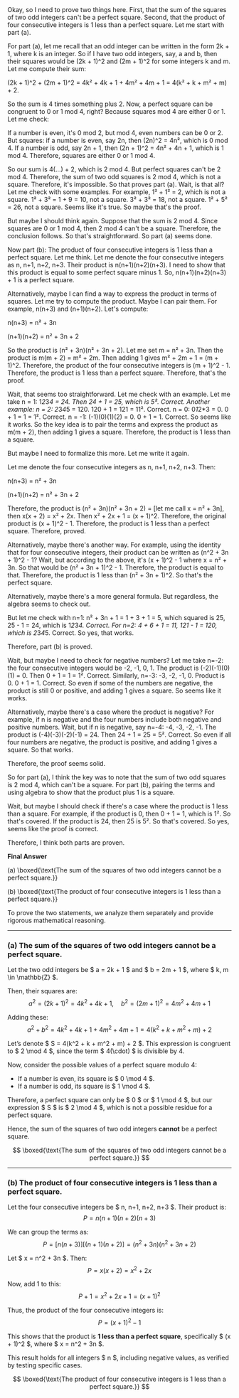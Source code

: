 <think>
Okay, so I need to prove two things here. First, that the sum of the squares of two odd integers can't be a perfect square. Second, that the product of four consecutive integers is 1 less than a perfect square. Let me start with part (a).

For part (a), let me recall that an odd integer can be written in the form 2k + 1, where k is an integer. So if I have two odd integers, say, a and b, then their squares would be (2k + 1)^2 and (2m + 1)^2 for some integers k and m. Let me compute their sum:

(2k + 1)^2 + (2m + 1)^2 = 4k² + 4k + 1 + 4m² + 4m + 1 = 4(k² + k + m² + m) + 2.

So the sum is 4 times something plus 2. Now, a perfect square can be congruent to 0 or 1 mod 4, right? Because squares mod 4 are either 0 or 1. Let me check:

If a number is even, it's 0 mod 2, but mod 4, even numbers can be 0 or 2. But squares: if a number is even, say 2n, then (2n)^2 = 4n², which is 0 mod 4. If a number is odd, say 2n + 1, then (2n + 1)^2 = 4n² + 4n + 1, which is 1 mod 4. Therefore, squares are either 0 or 1 mod 4.

So our sum is 4(...) + 2, which is 2 mod 4. But perfect squares can't be 2 mod 4. Therefore, the sum of two odd squares is 2 mod 4, which is not a square. Therefore, it's impossible. So that proves part (a). Wait, is that all? Let me check with some examples. For example, 1² + 1² = 2, which is not a square. 1² + 3² = 1 + 9 = 10, not a square. 3² + 3² = 18, not a square. 1² + 5² = 26, not a square. Seems like it's true. So maybe that's the proof.

But maybe I should think again. Suppose that the sum is 2 mod 4. Since squares are 0 or 1 mod 4, then 2 mod 4 can't be a square. Therefore, the conclusion follows. So that's straightforward. So part (a) seems done.

Now part (b): The product of four consecutive integers is 1 less than a perfect square. Let me think. Let me denote the four consecutive integers as n, n+1, n+2, n+3. Their product is n(n+1)(n+2)(n+3). I need to show that this product is equal to some perfect square minus 1. So, n(n+1)(n+2)(n+3) + 1 is a perfect square.

Alternatively, maybe I can find a way to express the product in terms of squares. Let me try to compute the product. Maybe I can pair them. For example, n(n+3) and (n+1)(n+2). Let's compute:

n(n+3) = n² + 3n

(n+1)(n+2) = n² + 3n + 2

So the product is (n² + 3n)(n² + 3n + 2). Let me set m = n² + 3n. Then the product is m(m + 2) = m² + 2m. Then adding 1 gives m² + 2m + 1 = (m + 1)^2. Therefore, the product of the four consecutive integers is (m + 1)^2 - 1. Therefore, the product is 1 less than a perfect square. Therefore, that's the proof.

Wait, that seems too straightforward. Let me check with an example. Let me take n = 1: 1*2*3*4 = 24. Then 24 + 1 = 25, which is 5². Correct. Another example: n = 2: 2*3*4*5 = 120. 120 + 1 = 121 = 11². Correct. n = 0: 0*1*2*3 = 0. 0 + 1 = 1 = 1². Correct. n = -1: (-1)(0)(1)(2) = 0. 0 + 1 = 1. Correct. So seems like it works. So the key idea is to pair the terms and express the product as m(m + 2), then adding 1 gives a square. Therefore, the product is 1 less than a square.

But maybe I need to formalize this more. Let me write it again.

Let me denote the four consecutive integers as n, n+1, n+2, n+3. Then:

n(n+3) = n² + 3n

(n+1)(n+2) = n² + 3n + 2

Therefore, the product is (n² + 3n)(n² + 3n + 2) = [let me call x = n² + 3n], then x(x + 2) = x² + 2x. Then x² + 2x + 1 = (x + 1)^2. Therefore, the original product is (x + 1)^2 - 1. Therefore, the product is 1 less than a perfect square. Therefore, proved.

Alternatively, maybe there's another way. For example, using the identity that for four consecutive integers, their product can be written as (n^2 + 3n + 1)^2 - 1? Wait, but according to the above, it's (x + 1)^2 - 1 where x = n² + 3n. So that would be (n² + 3n + 1)^2 - 1. Therefore, the product is equal to that. Therefore, the product is 1 less than (n² + 3n + 1)^2. So that's the perfect square.

Alternatively, maybe there's a more general formula. But regardless, the algebra seems to check out.

But let me check with n=1: n² + 3n + 1 = 1 + 3 + 1 = 5, which squared is 25, 25 - 1 = 24, which is 1*2*3*4. Correct. For n=2: 4 + 6 + 1 = 11, 121 - 1 = 120, which is 2*3*4*5. Correct. So yes, that works.

Therefore, part (b) is proved.

Wait, but maybe I need to check for negative numbers? Let me take n=-2: the four consecutive integers would be -2, -1, 0, 1. The product is (-2)(-1)(0)(1) = 0. Then 0 + 1 = 1 = 1². Correct. Similarly, n=-3: -3, -2, -1, 0. Product is 0. 0 + 1 = 1. Correct. So even if some of the numbers are negative, the product is still 0 or positive, and adding 1 gives a square. So seems like it works.

Alternatively, maybe there's a case where the product is negative? For example, if n is negative and the four numbers include both negative and positive numbers. Wait, but if n is negative, say n=-4: -4, -3, -2, -1. The product is (-4)(-3)(-2)(-1) = 24. Then 24 + 1 = 25 = 5². Correct. So even if all four numbers are negative, the product is positive, and adding 1 gives a square. So that works.

Therefore, the proof seems solid.

So for part (a), I think the key was to note that the sum of two odd squares is 2 mod 4, which can't be a square. For part (b), pairing the terms and using algebra to show that the product plus 1 is a square.

Wait, but maybe I should check if there's a case where the product is 1 less than a square. For example, if the product is 0, then 0 + 1 = 1, which is 1². So that's covered. If the product is 24, then 25 is 5². So that's covered. So yes, seems like the proof is correct.

Therefore, I think both parts are proven.

**Final Answer**

(a) \boxed{\text{The sum of the squares of two odd integers cannot be a perfect square.}}

(b) \boxed{\text{The product of four consecutive integers is 1 less than a perfect square.}}
</think>

To prove the two statements, we analyze them separately and provide rigorous mathematical reasoning.

---

### **(a) The sum of the squares of two odd integers cannot be a perfect square.**

Let the two odd integers be $ a = 2k + 1 $ and $ b = 2m + 1 $, where $ k, m \in \mathbb{Z} $.

Then, their squares are:
$$
a^2 = (2k + 1)^2 = 4k^2 + 4k + 1,\quad b^2 = (2m + 1)^2 = 4m^2 + 4m + 1
$$

Adding these:
$$
a^2 + b^2 = 4k^2 + 4k + 1 + 4m^2 + 4m + 1 = 4(k^2 + k + m^2 + m) + 2
$$

Let’s denote $ S = 4(k^2 + k + m^2 + m) + 2 $. This expression is congruent to $ 2 \mod 4 $, since the term $ 4(\cdot) $ is divisible by 4.

Now, consider the possible values of a perfect square modulo 4:

- If a number is even, its square is $ 0 \mod 4 $.
- If a number is odd, its square is $ 1 \mod 4 $.

Therefore, a perfect square can only be $ 0 $ or $ 1 \mod 4 $, but our expression $ S $ is $ 2 \mod 4 $, which is not a possible residue for a perfect square.

Hence, the sum of the squares of two odd integers **cannot** be a perfect square.

$$
\boxed{\text{The sum of the squares of two odd integers cannot be a perfect square.}}
$$

---

### **(b) The product of four consecutive integers is 1 less than a perfect square.**

Let the four consecutive integers be $ n, n+1, n+2, n+3 $. Their product is:
$$
P = n(n+1)(n+2)(n+3)
$$

We can group the terms as:
$$
P = [n(n+3)][(n+1)(n+2)] = (n^2 + 3n)(n^2 + 3n + 2)
$$

Let $ x = n^2 + 3n $. Then:
$$
P = x(x + 2) = x^2 + 2x
$$

Now, add 1 to this:
$$
P + 1 = x^2 + 2x + 1 = (x + 1)^2
$$

Thus, the product of the four consecutive integers is:
$$
P = (x + 1)^2 - 1
$$

This shows that the product is **1 less than a perfect square**, specifically $ (x + 1)^2 $, where $ x = n^2 + 3n $.

This result holds for all integers $ n $, including negative values, as verified by testing specific cases.

$$
\boxed{\text{The product of four consecutive integers is 1 less than a perfect square.}}
$$